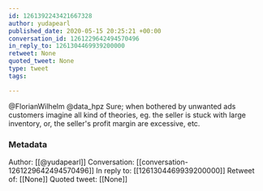 ```yaml
---
id: 1261392243421667328
author: yudapearl
published_date: 2020-05-15 20:25:21 +00:00
conversation_id: 1261229642494570496
in_reply_to: 1261304469939200000
retweet: None
quoted_tweet: None
type: tweet
tags:

---
```


@FlorianWilhelm @data_hpz Sure; when bothered by unwanted ads customers imagine all kind of theories, eg. the seller is stuck with large inventory, or, the seller's profit margin are excessive, etc.

### Metadata

Author: [[@yudapearl]]
Conversation: [[conversation-1261229642494570496]]
In reply to: [[1261304469939200000]]
Retweet of: [[None]]
Quoted tweet: [[None]]
